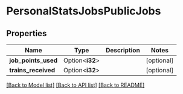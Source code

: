 # PersonalStatsJobsPublicJobs

## Properties

Name | Type | Description | Notes
------------ | ------------- | ------------- | -------------
**job_points_used** | Option<**i32**> |  | [optional]
**trains_received** | Option<**i32**> |  | [optional]

[[Back to Model list]](../README.md#documentation-for-models) [[Back to API list]](../README.md#documentation-for-api-endpoints) [[Back to README]](../README.md)


